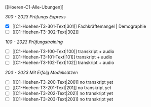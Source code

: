 [[Hoeren-C1-Alle-Ubungen]]

*300 - 2023 Prüfungs Express*
- [x] [[C1-Hoehen-T3-301-Text|301]] Fachkräftemangel | Demographie
- [ ] [[C1-Hoehen-T3-302-Text|302]]

*100 - 2023 Prüfungstraining*
- [ ] [[C1-Hoehen-T3-100-Text|100]] transkript + audio
- [ ] [[C1-Hoehen-T3-101-Text|101]] transkript + audio
- [ ] [[C1-Hoehen-T3-102-Text|102]] transkript + audio

*200 - 2023 Mit Erfolg Modellsätzen*
- [ ] [[C1-Hoehen-T3-200-Text|200]] no transkript yet
- [ ] [[C1-Hoehen-T3-201-Text|201]] no transkript yet
- [ ] [[C1-Hoehen-T3-202-Text|202]] no transkript yet
- [ ] [[C1-Hoehen-T3-203-Text|203]] no transkript yet
